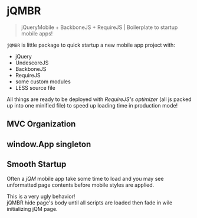 jQMBR
=========

> jQueryMobile + BackboneJS + RequireJS | Boilerplate to startup mobile apps!

`jQMBR` is little package to quick startup a new mobile app project with:

- jQuery
- UndescoreJS
- BackboneJS
- RequireJS
- some custom modules
- LESS source file

All things are ready to be deployed with _RequireJS's optimizer_ 
(all js packed up into one minified file) to speed up loading time in production mode!

## MVC Organization

## window.App singleton

## Smooth Startup

Often a _jQM_ mobile app take some time to load and you may see unformatted page contents
before mobile styles are applied.

This is a very ugly behavior!  
jQMBR hide page's body until all scripts are loaded then fade in wile initializing jQM page.

